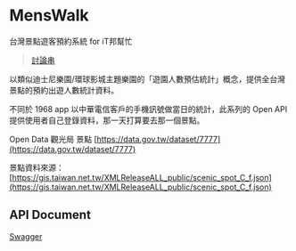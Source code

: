 # MensWalk

台灣景點遊客預約系統 for iT邦幫忙
> [討論串](https://ithelp.ithome.com.tw/questions/10198387)

以類似迪士尼樂園/環球影城主題樂園的「遊園人數預估統計」概念，提供全台灣景點的預約出遊人數統計資料。

不同於 1968 app 以中華電信客戶的手機訊號做當日的統計，此系列的 Open API 提供使用者自己登錄資料，那一天打算要去那一個景點。

Open Data 觀光局 景點 [https://data.gov.tw/dataset/7777](https://data.gov.tw/dataset/7777)

景點資料來源：[https://gis.taiwan.net.tw/XMLReleaseALL_public/scenic_spot_C_f.json](https://gis.taiwan.net.tw/XMLReleaseALL_public/scenic_spot_C_f.json)


## API Document

[Swagger](https://app.swaggerhub.com/apis-docs/Menswalk_iTHelp/MensWalk/1.0.0)
